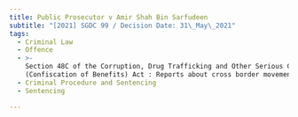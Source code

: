 ```yaml
---
title: Public Prosecutor v Amir Shah Bin Sarfudeen
subtitle: "[2021] SGDC 99 / Decision Date: 31\_May\_2021"
tags:
  - Criminal Law
  - Offence
  - >-
    Section 48C of the Corruption, Drug Trafficking and Other Serious Crimes
    (Confiscation of Benefits) Act : Reports about cross border movement of cash
  - Criminal Procedure and Sentencing
  - Sentencing

---
```

